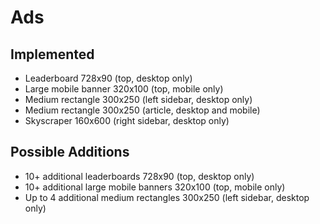 # Ads

## Implemented

- Leaderboard 728x90 (top, desktop only)
- Large mobile banner 320x100 (top, mobile only)
- Medium rectangle 300x250 (left sidebar, desktop only)
- Medium rectangle 300x250 (article, desktop and mobile)
- Skyscraper 160x600 (right sidebar, desktop only)

## Possible Additions

- 10+ additional leaderboards 728x90 (top, desktop only)
- 10+ additional large mobile banners 320x100 (top, mobile only)
- Up to 4 additional medium rectangles 300x250 (left sidebar, desktop only)
